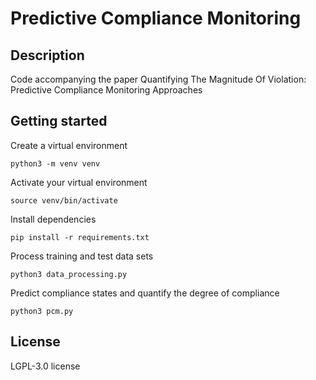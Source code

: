 # Predictive Compliance Monitoring

## Description
Code accompanying the paper Quantifying The Magnitude Of Violation: Predictive Compliance Monitoring Approaches

## Getting started

Create a virtual environment
```
python3 -m venv venv
```

Activate your virtual environment
```
source venv/bin/activate
```

Install dependencies
```
pip install -r requirements.txt
```

Process training and test data sets
```
python3 data_processing.py
```

Predict compliance states and quantify the degree of compliance
```
python3 pcm.py
```

## License
LGPL-3.0 license
